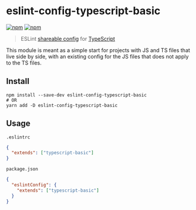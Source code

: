 # eslint-config-typescript-basic

[![npm](https://img.shields.io/npm/v/eslint-config-typescript-basic.svg)](https://www.npmjs.com/package/eslint-config-typescript-basic)
[![npm](https://img.shields.io/npm/dm/eslint-config-typescript-basic.svg)](https://www.npmjs.com/package/eslint-config-typescript-basic)

> ESLint [shareable config](http://eslint.org/docs/developer-guide/shareable-configs.html) for [TypeScript](http://www.typescriptlang.org/)

This module is meant as a simple start for projects with JS and TS files that live side by side, with an existing config for the JS files that does not apply to the TS files.

## Install

```
npm install --save-dev eslint-config-typescript-basic
# OR
yarn add -D eslint-config-typescript-basic
```

## Usage

`.eslintrc`

```json
{
  "extends": ["typescript-basic"]
}
```

`package.json`

```json
{
  "eslintConfig": {
    "extends": ["typescript-basic"]
  }
}
```

